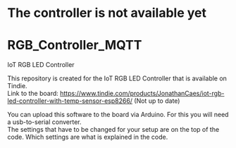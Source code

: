 # The controller is not available yet
# 

# RGB_Controller_MQTT
IoT RGB LED Controller

This repository is created for the IoT RGB LED Controller that is available on Tindie.   
Link to the board: https://www.tindie.com/products/JonathanCaes/iot-rgb-led-controller-with-temp-sensor-esp8266/ (Not up to date)

You can upload this software to the board via Arduino. For this you will need a usb-to-serial converter.   
The settings that have to be changed for your setup are on the top of the code. Which settings are what is explained in the code. 
